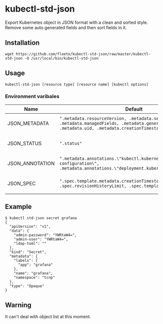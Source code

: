 # kubectl-std-json

Export Kubernetes object in JSON format with a clean and sorted style. Remove some auto generated fields and then sort fields in it.

## Installation

`wget https://github.com/fleeto/kubectl-std-json/raw/master/kubectl-std-json -O /usr/local/bin/kubectl-std-json`

## Usage

`kubectl-std-json [resource type] [resource name] [kubectl options]`

### Environment varibales

|Name|Default|Note|
|---|---|---|
|JSON_METADATA|`".metadata.resourceVersion, .metadata.selfLink, .metadata.managedFields, .metadata.generation, .metadata.uid, .metadata.creationTimestamp"`|Fields to remove in `metadata`.|
|JSON_STATUS|`".status"`|Fields to remove in `status`.|
|JSON_ANNOTATION|`".metadata.annotations.\"kubectl.kubernetes.io/last-applied-configuration\", .metadata.annotations.\"deployment.kubernetes.io/revision\""`|Fields to remove in `annotation`.|
|JSON_SPEC|`".spec.template.metadata.creationTimestamp, .spec.revisionHistoryLimit, .spec.templateGeneration"`|Fields to remove in `spec`.|

## Example

~~~shell
$ kubectl std-json secret grafana
{
  "apiVersion": "v1",
  "data": {
    "admin-password": "YWRtaW4=",
    "admin-user": "YWRtaW4=",
    "ldap-toml": ""
  },
  "kind": "Secret",
  "metadata": {
    "labels": {
      "app": "grafana"
    },
    "name": "grafana",
    "namespace": "tcnp"
  },
  "type": "Opaque"
}
~~~

## Warning

It can't deal with object list at this moment.